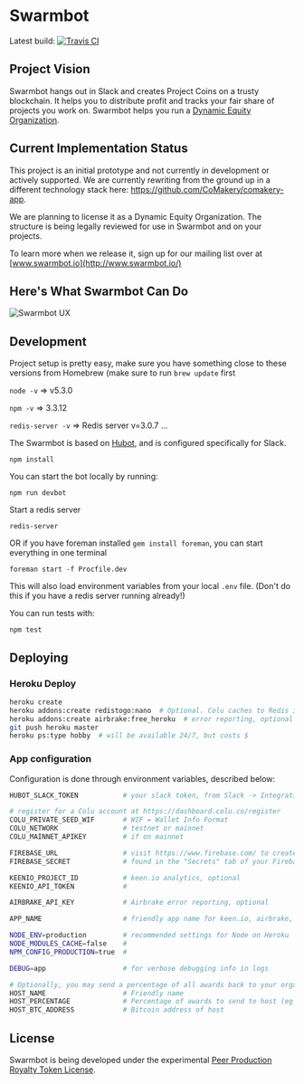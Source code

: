 # Swarmbot

Latest build: [![Travis CI](https://travis-ci.org/CoMakery/swarmbot.svg?branch=master)](https://travis-ci.org/CoMakery/swarmbot)

## Project Vision

Swarmbot hangs out in Slack and creates Project Coins on a trusty blockchain.
It helps you to distribute profit and tracks your fair share of projects you work on.
Swarmbot helps you run a [Dynamic Equity Organization](https://github.com/citizencode/dynamic-equity-organization).


## Current Implementation Status

This project is an initial prototype and not currently in development or actively supported.  We are currently rewriting from the ground up in
a different technology stack here: <https://github.com/CoMakery/comakery-app>.

We are planning to license it as a Dynamic Equity Organization.
The structure is being legally reviewed for use in Swarmbot and on your projects.

To learn more when we release it, sign up for our mailing list over at [www.swarmbot.io](http://www.swarmbot.io/)

## Here's What Swarmbot Can Do

![Swarmbot UX](https://cdn.rawgit.com/CoMakery/swarmbot/101569b44d0decd29fdbb05efe55501522262330/doc/examples-2015-12/flow.png)

## Development

Project setup is pretty easy, make sure you have something close to these versions from Homebrew (make sure to run `brew update` first

`node -v` => v5.3.0

`npm -v` => 3.3.12

`redis-server -v` => Redis server v=3.0.7 ...


The Swarmbot is based on [Hubot](http://hubot.github.com),
and is configured specifically for Slack.

    npm install

You can start the bot locally by running:

    npm run devbot

Start a redis server

    redis-server

OR if you have foreman installed `gem install foreman`, you can start everything in one terminal

    foreman start -f Procfile.dev

This will also load environment variables from your local `.env` file.
(Don't do this if you have a redis server running already!)

You can run tests with:

    npm test

## Deploying

### Heroku Deploy

```sh
heroku create
heroku addons:create redistogo:nano  # Optional. Colu caches to Redis if available.
heroku addons:create airbrake:free_heroku  # error reporting, optional
git push heroku master
heroku ps:type hobby  # will be available 24/7, but costs $
```

### App configuration

Configuration is done through environment variables, described below:

```sh
HUBOT_SLACK_TOKEN           # your slack token, from Slack -> Integrations -> Hubot

# register for a Colu account at https://dashboard.colu.co/register
COLU_PRIVATE_SEED_WIF       # WIF = Wallet Info Format
COLU_NETWORK                # testnet or mainnet
COLU_MAINNET_APIKEY         # if on mainnet

FIREBASE_URL                # visit https://www.firebase.com/ to create DB
FIREBASE_SECRET             # found in the "Secrets" tab of your Firebase instance

KEENIO_PROJECT_ID           # keen.io analytics, optional
KEENIO_API_TOKEN            #

AIRBRAKE_API_KEY            # Airbrake error reporting, optional

APP_NAME                    # friendly app name for keen.io, airbrake, etc

NODE_ENV=production         # recommended settings for Node on Heroku
NODE_MODULES_CACHE=false    #
NPM_CONFIG_PRODUCTION=true  #

DEBUG=app                   # for verbose debugging info in logs

# Optionally, you may send a percentage of all awards back to your organization:
HOST_NAME                   # Friendly name
HOST_PERCENTAGE             # Percentage of awards to send to host (eg 3.5)
HOST_BTC_ADDRESS            # Bitcoin address of host
```

## License

Swarmbot is being developed under the experimental
[Peer Production Royalty Token License](https://github.com/citizencode/swarmbot/blob/master/LICENSE.md).
